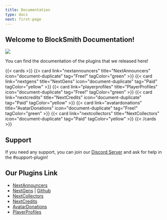 ```yaml
---
title: Documentation
type: docs
next: first-page
---
```


## Welcome to BlockSmith Documentation!







![](mainlogo.png)

You can find the documentation of the plugins that we released here!

{{< cards >}} 
    {{< card link="nextannouncers" title="NextAnnouncers" icon="document-duplicate" tag="Free!" tagColor="green" >}} 
    {{< card link="nextgens" title="NextGens" icon="document-duplicate" tag="Paid" tagColor="yellow" >}} 
    {{< card link="playerprofiles" title="PlayerProfiles" icon="document-duplicate" tag="Free!" tagColor="green" >}} 
    {{< card link="nextcredits" title="NextCredits" icon="document-duplicate" tag="Paid" tagColor="yellow" >}} 
    {{< card link="avatardonations" title="AvatarDonations" icon="document-duplicate" tag="Free!" tagColor="green" >}} 
    {{< card link="nextcollectors" title="NextCollectors" icon="document-duplicate" tag="Paid" tagColor="yellow" >}} 
{{< /cards >}}

## Support
If you need any support, you can join our [Discord Server](https://discord.com/invite/kMUSvP92fh) and ask for help in the #support-plugin!

## Our Plugins Link
- [NextAnnouncers](https://modrinth.com/plugin/nextannouncers)
- [NextGens](https://www.spigotmc.org/resources/nextgens-minecraft-gens-tycoon-plugin.111857/) | [Github](https://github.com/mdaffa48/NextGens)
- [NextCollectors](https://www.spigotmc.org/resources/nextcollectors-1-20-1-21-4-optimized-for-large-servers-with-upgrades-transaction-logs-and-more.121517/)
- [NextCredits](https://www.spigotmc.org/resources/nextcredits-multi-server-sync-unlimited-shops-shop-discounts-unlimited-products-and-more.121672/)
- [AvatarDonations](https://modrinth.com/plugin/avatardonation)
- [PlayerProfiles](https://modrinth.com/plugin/playerprofiles) 
